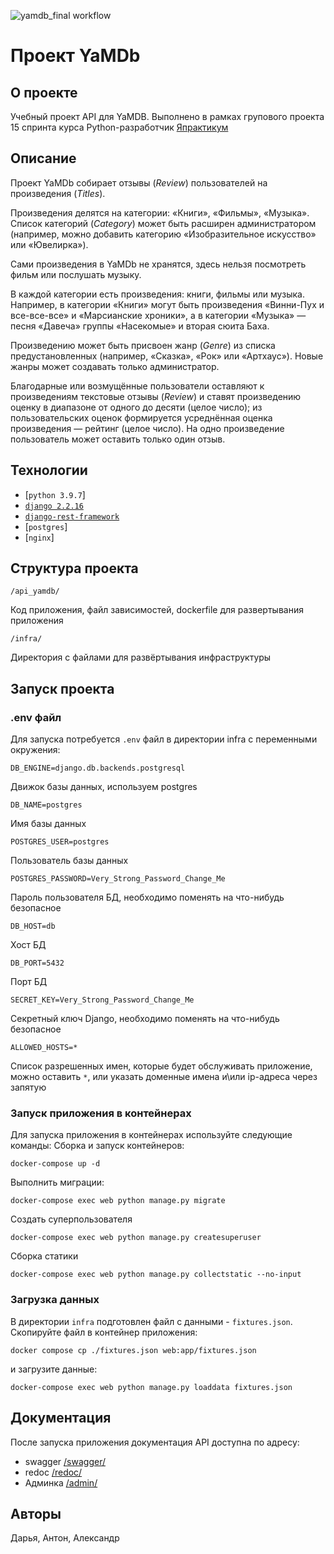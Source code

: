 ![yamdb_final workflow](https://github.com/chief1978/yamdb_final/actions/workflows/yamdb_workflow.yml/badge.svg)
# Проект YaMDb
## О проекте
Учебный проект API для YaMDB. Выполнено в рамках групового проекта 15 спринта курса Python-разработчик [Япрактикум](https://practicum.yandex.ru/)
## Описание
Проект YaMDb собирает отзывы (*Review*) пользователей на произведения (*Titles*).

Произведения делятся на категории: «Книги», «Фильмы», «Музыка». Список категорий (*Category*) может быть расширен администратором (например, можно добавить категорию «Изобразительное искусство» или «Ювелирка»).

Сами произведения в YaMDb не хранятся, здесь нельзя посмотреть фильм или послушать музыку.

В каждой категории есть произведения: книги, фильмы или музыка. Например, в категории «Книги» могут быть произведения «Винни-Пух и все-все-все» и «Марсианские хроники», а в категории «Музыка» — песня «Давеча» группы «Насекомые» и вторая сюита Баха.

Произведению может быть присвоен жанр (*Genre*) из списка предустановленных (например, «Сказка», «Рок» или «Артхаус»). Новые жанры может создавать только администратор.

Благодарные или возмущённые пользователи оставляют к произведениям текстовые отзывы (*Review*) и ставят произведению оценку в диапазоне от одного до десяти (целое число); из пользовательских оценок формируется усреднённая оценка произведения — рейтинг (целое число). На одно произведение пользователь может оставить только один отзыв. 
## Технологии
- [`python 3.9.7`]
- [`django 2.2.16`](https://www.djangoproject.com/)
- [`django-rest-framework`](https://www.django-rest-framework.org/)
- [`postgres`]
- [`nginx`]
## Структура проекта
```
/api_yamdb/
```
Код приложения, файл зависимостей, dockerfile для развертывания приложения
```
/infra/
```
Директория с файлами для развёртывания инфраструктуры
## Запуск проекта
### .env файл
Для запуска потребуется `.env` файл в директории infra с переменными окружения:
```
DB_ENGINE=django.db.backends.postgresql
```
Движок базы данных, используем postgres
```
DB_NAME=postgres
```
Имя базы данных
```
POSTGRES_USER=postgres
```
Пользователь базы данных
```
POSTGRES_PASSWORD=Very_Strong_Password_Change_Me
```
Пароль пользователя БД, необходимо поменять на что-нибудь безопасное
```
DB_HOST=db
```
Хост БД
```
DB_PORT=5432
```
Порт БД
```
SECRET_KEY=Very_Strong_Password_Change_Me
```
Секретный ключ Django, необходимо поменять на что-нибудь безопасное
```
ALLOWED_HOSTS=*
```
Список разрешенных имен, которые будет обслуживать приложение, можно оставить `*`, или указать доменные имена и\или ip-адреса через запятую
### Запуск приложения в контейнерах
Для запуска приложения в контейнерах используйте следующие команды:
Сборка и запуск контейнеров:
```
docker-compose up -d
```
Выполнить миграции:
```
docker-compose exec web python manage.py migrate
```
Создать суперпользователя
```
docker-compose exec web python manage.py createsuperuser
```
Сборка статики
```
docker-compose exec web python manage.py collectstatic --no-input
```
### Загрузка данных
В директории `infra` подготовлен файл с данными - `fixtures.json`. 
Скопируйте файл в контейнер приложения:
```
docker compose cp ./fixtures.json web:app/fixtures.json
```
и загрузите данные:
```
docker-compose exec web python manage.py loaddata fixtures.json 
```
## Документация
После запуска приложения документация API доступна по адресу:
- swagger
[/swagger/](http://127.0.0.1/swagger/)
- redoc
[/redoc/](http://127.0.0.1/redoc/)
- Админка
[/admin/](http://127.0.0.1/admin/)
## Авторы
Дарья, Антон, Александр
